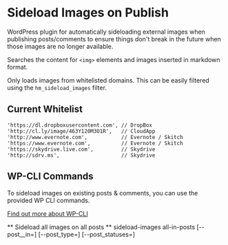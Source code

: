 Sideload Images on Publish
==========================

WordPress plugin for automatically sideloading external images when publishing posts/comments to ensure things don't break in the future when those images are no longer available.

Searches the content for `<img>` elements and images inserted in markdown format.

Only loads images from whitelisted domains. This can be easily filtered using the `hm_sideload_images` filter.

## Current Whitelist
    'https://dl.dropboxusercontent.com', // DropBox
    'http://cl.ly/image/463Y120M3O1R',   // CloudApp
    'http://www.evernote.com',           // Evernote / Skitch
    'https://www.evernote.com',          // Evernote / Skitch
    'https://skydrive.live.com',         // Skydrive
    'http://sdrv.ms',                    // Skydrive

## WP-CLI Commands

To sideload images on existing posts & comments, you can use the provided WP CLI commands.

[Find out more about WP-CLI](http://wp-cli.org/)

** Sideload all images on all posts **
sideload-images all-in-posts [--post__in=<comma separated post IDs>] [--post_type=<comma separated post types>] [--post_statuses=<comma separated post status>]
